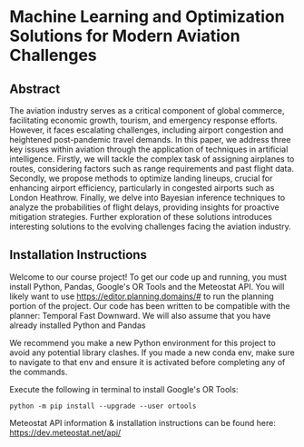 # Machine Learning and Optimization Solutions for Modern Aviation Challenges
## Abstract
The aviation industry serves as a critical component of global commerce, facilitating economic growth, tourism, and emergency response efforts. However, it faces escalating challenges, including airport congestion and heightened post-pandemic travel demands. In this paper, we address three key issues within aviation through the application of techniques in artificial intelligence. Firstly, we will tackle the complex task of assigning airplanes to routes, considering factors such as range requirements and past flight data. Secondly, we propose methods to optimize landing lineups, crucial for enhancing airport efficiency, particularly in congested airports such as London Heathrow. Finally, we delve into Bayesian inference techniques to analyze the probabilities of flight delays, providing insights for proactive mitigation strategies. Further exploration of these solutions introduces interesting solutions to the evolving challenges facing the aviation industry.

## Installation Instructions
Welcome to our course project! To get our code up and running, you must install Python, Pandas, Google's OR Tools and the Meteostat API. You will likely want to use https://editor.planning.domains/# to run the planning portion of the project. Our code has been written to be compatible with the planner: Temporal Fast Downward. We will also assume that you have already installed Python and Pandas

We recommend you make a new Python environment for this project to avoid any potential library clashes.
If you made a new conda env, make sure to navigate to that env and ensure it is activated before completing any of the commands.

Execute the following in terminal to install Google's OR Tools: 

`python -m pip install --upgrade --user ortools`

Meteostat API information & installation instructions can be found here: https://dev.meteostat.net/api/




